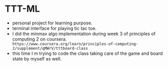 # TTT-ML

- personal project for learning purpose.
- terminal interface for playing tic tac toe.
- I did the minmax algo implementation during week 3 of principles of computing 2 on coursera.
` https://www.coursera.org/learn/principles-of-computing-2/supplement/qMWrV/tttboard-class`
- this time I m trying to code the class taking care of the game and board state by myself as well.
